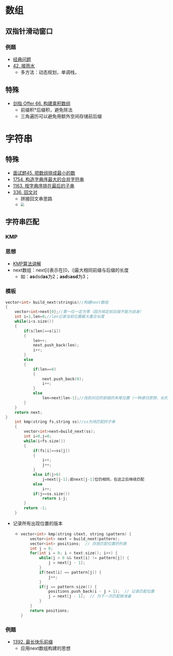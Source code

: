 # 数组
## 双指针滑动窗口
### 例题
- [经典问题](https://leetcode.cn/problems/subarrays-with-k-different-integers/solution/k-ge-bu-tong-zheng-shu-de-zi-shu-zu-by-l-ud34/)
- [42. 接雨水](https://leetcode.cn/problems/trapping-rain-water/)
  - 多方法：动态规划，单调栈，
## 特殊
- [剑指 Offer 66. 构建乘积数组](https://leetcode.cn/problems/gou-jian-cheng-ji-shu-zu-lcof/)
    - 前缀积*后缀积，避免除法
    - 三角遍历可以避免用额外空间存储前后缀


# 字符串
## 特殊
- [面试题45. 把数组排成最小的数](https://leetcode.cn/problems/ba-shu-zu-pai-cheng-zui-xiao-de-shu-lcof/)
- [1754. 构造字典序最大的合并字符串](https://leetcode.cn/problems/largest-merge-of-two-strings/)
- [1163. 按字典序排在最后的子串](https://leetcode.cn/problems/last-substring-in-lexicographical-order/)
- [336. 回文对](https://leetcode.cn/problems/palindrome-pairs/)
  - 拼接回文串思路
  - <img src="https://thdlrt.oss-cn-beijing.aliyuncs.com/huiwen.png" style="zoom:67%;" />

## 字符串匹配

### KMP

### 思想

- [KMP算法讲解](https://b23.tv/tzuL0dq)
- next数组：next[i]表示在[0，i]最大相同前缀与后缀的长度
  - 如：**as**dsd**as**为2；**asd**s**asd**为3；

### 模板

```c++
vector<int> build_next(string&s)//构建next数组
{
    vector<int>next{0};//第一位一定为零（因为规定前后缀不能为自身）
    int i=1,len=0;//len记录当前位置最大重合长度
    while(i<s.size())
    {
        if(s[len]==s[i])
        {
            len++;
            next.push_back(len);
            i++;
        }
        else
        {
            if(len==0)
            {
                next.push_back(0);
                i++;
            }
            else
                len=next[len-1];//找到对应的前缀的末尾位置（一种递归思想，长的匹配不上则逐渐缩短去找）
        }
    }
    return next;
}
    int kmp(string fs,string ss)//ss为待匹配的子串
    {
        vector<int>next=build_next(ss);
        int i=0,j=0;
        while(i<fs.size())
        {
            if(fs[i]==ss[j])
            {
                i++;
                j++;
            }
            else if(j>0)
                j=next[j-1];前next[j-1]位仍相同，在这之后继续匹配
            else
                i++;
            if(j==ss.size())
                return i-j;
        }
        return -1;
    }
```

- 记录所有出现位置的版本

  - ```c++
    vector<int> kmp(string &text, string &pattern) {
        vector<int> next = build_next(pattern);
        vector<int> positions;  // 存放匹配位置的列表
        int j = 0;
        for(int i = 0; i < text.size(); i++) {
            while(j > 0 && text[i] != pattern[j]) {
                j = next[j - 1];
            }
            if(text[i] == pattern[j]) {
                j++;
            }
            if(j == pattern.size()) {
                positions.push_back(i - j + 1);  // 记录匹配位置
                j = next[j - 1];  // 为下一次匹配做准备
            }
        }
        return positions;
    }
    ```

### 例题

- [1392. 最长快乐前缀](https://leetcode.cn/problems/longest-happy-prefix/)
  - 应用next数组构建的思想